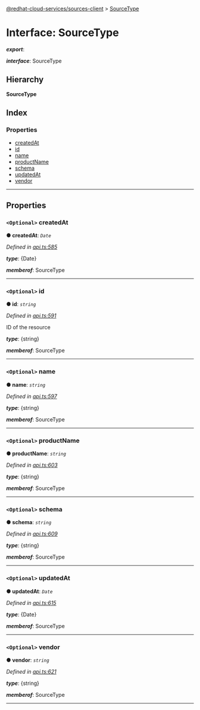 [@redhat-cloud-services/sources-client](../README.md) > [SourceType](../interfaces/sourcetype.md)

# Interface: SourceType

*__export__*: 

*__interface__*: SourceType

## Hierarchy

**SourceType**

## Index

### Properties

* [createdAt](sourcetype.md#createdat)
* [id](sourcetype.md#id)
* [name](sourcetype.md#name)
* [productName](sourcetype.md#productname)
* [schema](sourcetype.md#schema)
* [updatedAt](sourcetype.md#updatedat)
* [vendor](sourcetype.md#vendor)

---

## Properties

<a id="createdat"></a>

### `<Optional>` createdAt

**● createdAt**: *`Date`*

*Defined in [api.ts:585](https://github.com/RedHatInsights/javascript-clients/blob/master/packages/sources/api.ts#L585)*

*__type__*: {Date}

*__memberof__*: SourceType

___
<a id="id"></a>

### `<Optional>` id

**● id**: *`string`*

*Defined in [api.ts:591](https://github.com/RedHatInsights/javascript-clients/blob/master/packages/sources/api.ts#L591)*

ID of the resource

*__type__*: {string}

*__memberof__*: SourceType

___
<a id="name"></a>

### `<Optional>` name

**● name**: *`string`*

*Defined in [api.ts:597](https://github.com/RedHatInsights/javascript-clients/blob/master/packages/sources/api.ts#L597)*

*__type__*: {string}

*__memberof__*: SourceType

___
<a id="productname"></a>

### `<Optional>` productName

**● productName**: *`string`*

*Defined in [api.ts:603](https://github.com/RedHatInsights/javascript-clients/blob/master/packages/sources/api.ts#L603)*

*__type__*: {string}

*__memberof__*: SourceType

___
<a id="schema"></a>

### `<Optional>` schema

**● schema**: *`string`*

*Defined in [api.ts:609](https://github.com/RedHatInsights/javascript-clients/blob/master/packages/sources/api.ts#L609)*

*__type__*: {string}

*__memberof__*: SourceType

___
<a id="updatedat"></a>

### `<Optional>` updatedAt

**● updatedAt**: *`Date`*

*Defined in [api.ts:615](https://github.com/RedHatInsights/javascript-clients/blob/master/packages/sources/api.ts#L615)*

*__type__*: {Date}

*__memberof__*: SourceType

___
<a id="vendor"></a>

### `<Optional>` vendor

**● vendor**: *`string`*

*Defined in [api.ts:621](https://github.com/RedHatInsights/javascript-clients/blob/master/packages/sources/api.ts#L621)*

*__type__*: {string}

*__memberof__*: SourceType

___

